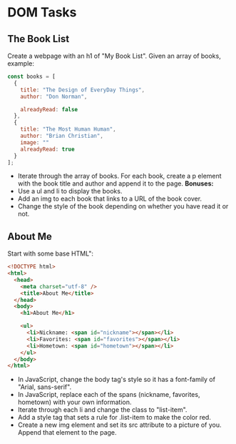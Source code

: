 # DOM Tasks

## The Book List

Create a webpage with an h1 of "My Book List".
Given an array of books, example:

```javascript
const books = [
  {
    title: "The Design of EveryDay Things",
    author: "Don Norman",

    alreadyRead: false
  },
  {
    title: "The Most Human Human",
    author: "Brian Christian",
    image: ""
    alreadyRead: true
  }
];
```

- Iterate through the array of books. For each book, create a p element with the book title and author and append it to the page.
  **Bonuses:**
- Use a ul and li to display the books.
- Add an img to each book that links to a URL of the book cover.
- Change the style of the book depending on whether you have read it or not.

## About Me

Start with some base HTML":

```html
<!DOCTYPE html>
<html>
  <head>
    <meta charset="utf-8" />
    <title>About Me</title>
  </head>
  <body>
    <h1>About Me</h1>

    <ul>
      <li>Nickname: <span id="nickname"></span></li>
      <li>Favorites: <span id="favorites"></span></li>
      <li>Hometown: <span id="hometown"></span></li>
    </ul>
  </body>
</html>
```

- In JavaScript, change the body tag's style so it has a font-family of "Arial, sans-serif".
- In JavaScript, replace each of the spans (nickname, favorites, hometown) with your own information.
- Iterate through each li and change the class to "list-item".
- Add a style tag that sets a rule for .list-item to make the color red.
- Create a new img element and set its src attribute to a picture of you. Append that element to the page.
